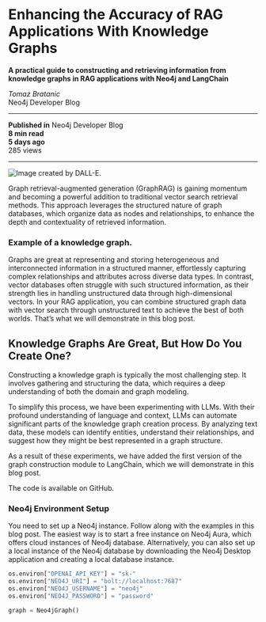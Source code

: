 # Enhancing the Accuracy of RAG Applications With Knowledge Graphs

**A practical guide to constructing and retrieving information from knowledge graphs in RAG applications with Neo4j and LangChain**

*Tomaz Bratanic*  
Neo4j Developer Blog

---

**Published in** Neo4j Developer Blog  
**8 min read**  
**5 days ago**  
285 views

---

![Image created by DALL-E.](#)

Graph retrieval-augmented generation (GraphRAG) is gaining momentum and becoming a powerful addition to traditional vector search retrieval methods. This approach leverages the structured nature of graph databases, which organize data as nodes and relationships, to enhance the depth and contextuality of retrieved information.

### Example of a knowledge graph.

Graphs are great at representing and storing heterogeneous and interconnected information in a structured manner, effortlessly capturing complex relationships and attributes across diverse data types. In contrast, vector databases often struggle with such structured information, as their strength lies in handling unstructured data through high-dimensional vectors. In your RAG application, you can combine structured graph data with vector search through unstructured text to achieve the best of both worlds. That’s what we will demonstrate in this blog post.

## Knowledge Graphs Are Great, But How Do You Create One?

Constructing a knowledge graph is typically the most challenging step. It involves gathering and structuring the data, which requires a deep understanding of both the domain and graph modeling.

To simplify this process, we have been experimenting with LLMs. With their profound understanding of language and context, LLMs can automate significant parts of the knowledge graph creation process. By analyzing text data, these models can identify entities, understand their relationships, and suggest how they might be best represented in a graph structure.

As a result of these experiments, we have added the first version of the graph construction module to LangChain, which we will demonstrate in this blog post.

The code is available on GitHub.

### Neo4j Environment Setup

You need to set up a Neo4j instance. Follow along with the examples in this blog post. The easiest way is to start a free instance on Neo4j Aura, which offers cloud instances of Neo4j database. Alternatively, you can also set up a local instance of the Neo4j database by downloading the Neo4j Desktop application and creating a local database instance.

```python
os.environ["OPENAI_API_KEY"] = "sk-"
os.environ["NEO4J_URI"] = "bolt://localhost:7687"
os.environ["NEO4J_USERNAME"] = "neo4j"
os.environ["NEO4J_PASSWORD"] = "password"

graph = Neo4jGraph()
